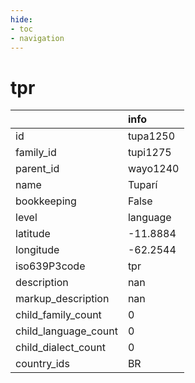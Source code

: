 ```yaml
---
hide:
- toc
- navigation
---
```

# tpr
|                      | info     |
|:---------------------|:---------|
| id                   | tupa1250 |
| family_id            | tupi1275 |
| parent_id            | wayo1240 |
| name                 | Tuparí   |
| bookkeeping          | False    |
| level                | language |
| latitude             | -11.8884 |
| longitude            | -62.2544 |
| iso639P3code         | tpr      |
| description          | nan      |
| markup_description   | nan      |
| child_family_count   | 0        |
| child_language_count | 0        |
| child_dialect_count  | 0        |
| country_ids          | BR       |